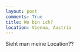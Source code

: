 ```yaml
---
layout: post
comments: True
title: Wo bin ich?
location: Vienna, Austria
---
```

Sieht man meine Location??